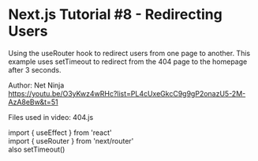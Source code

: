 # Next.js Tutorial #8 - Redirecting Users

Using the useRouter hook to redirect users from one page to another. This example uses setTimeout to redirect from the 404 page to the homepage after 3 seconds.  

Author: Net Ninja  
https://youtu.be/O3yKwz4wRHc?list=PL4cUxeGkcC9g9gP2onazU5-2M-AzA8eBw&t=51  

Files used in video: 404.js  

import { useEffect } from 'react'  
import { useRouter } from 'next/router'  
also setTimeout()  

